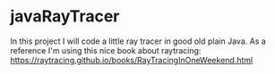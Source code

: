 # javaRayTracer

In this project I will code a little ray tracer in good old plain Java.
As a reference I'm using this nice book about raytracing: https://raytracing.github.io/books/RayTracingInOneWeekend.html
